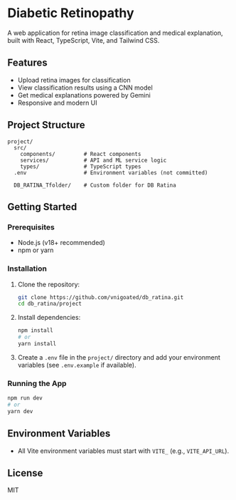 # Diabetic Retinopathy

A web application for retina image classification and medical explanation, built with React, TypeScript, Vite, and Tailwind CSS.

## Features
- Upload retina images for classification
- View classification results using a CNN model
- Get medical explanations powered by Gemini
- Responsive and modern UI

## Project Structure
```
project/
  src/
    components/         # React components
    services/           # API and ML service logic
    types/              # TypeScript types
  .env                  # Environment variables (not committed)
  
  DB_RATINA_Tfolder/    # Custom folder for DB Ratina
```

## Getting Started

### Prerequisites
- Node.js (v18+ recommended)
- npm or yarn

### Installation
1. Clone the repository:
   ```sh
   git clone https://github.com/vnigoated/db_ratina.git
   cd db_ratina/project
   ```
2. Install dependencies:
   ```sh
   npm install
   # or
   yarn install
   ```
3. Create a `.env` file in the `project/` directory and add your environment variables (see `.env.example` if available).

### Running the App
```sh
npm run dev
# or
yarn dev
```



## Environment Variables
- All Vite environment variables must start with `VITE_` (e.g., `VITE_API_URL`).


## License
MIT
